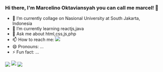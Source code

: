 ### Hi there, I'm Marcelino Oktaviansyah you can call me marcel! 👋

- 🔭 I’m currently collage on Nasional University at South Jakarta, Indonesia
- 🌱 I’m currently learning reactjs,java
- 💬 Ask me about html,css,js,php
- 📫 How to reach me: [<img src="https://img.shields.io/badge/Instagram-E4405F?style=for-the-badge&logo=instagram&logoColor=white">](https://www.instagram.com/marcel.okta)
- 😄 Pronouns: ...
- ⚡ Fun fact: ...
<img align="center" src="https://github-readme-stats.vercel.app/api/top-langs/?username=marcelino230&theme=dark&hide_langs_below=1" /> 
<img src="https://github-readme-stats.vercel.app/api?username=marcelino230&&show_icons=true&title_color=ffffff&icon_color=bb2acf&text_color=daf7dc&bg_color=151515">
<img align="center"src="https://github-readme-streak-stats.herokuapp.com/?user=marcelino230&theme=tokyonight">
